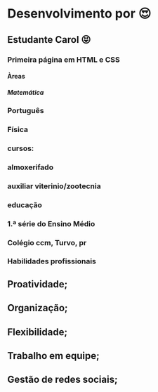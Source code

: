 # Desenvolvimento por :heart_eyes:
## Estudante Carol :stuck_out_tongue_closed_eyes:
### Primeira página em HTML e CSS 
#### Àreas 
##### Matemática 
### Português
### Física 
### cursos:
### almoxerifado
### auxiliar viterinio/zootecnia
### educação 
### 1.ª série do Ensino Médio

### Colégio ccm, Turvo, pr

### Habilidades profissionais

## Proatividade;
## Organização;
## Flexibilidade;
## Trabalho em equipe;
## Gestão de redes sociais;
